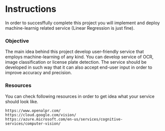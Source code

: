 # Instructions
In order to succesffully complete this project you will implement and deploy machine-learnig related service (Linear Regression is just fine).

### Objective
The main idea behind this project develop user-friendly service that employs machine-learning of any kind. You can develop service
of OCR, image classification or license plate detection. The service should be developed in such way that it can also accept end-user input
in order to improve accuracy and precision.

### Resources
You can check following resources in order to get idea what your service should look like.

```
https://www.openalpr.com/
https://cloud.google.com/vision/
https://azure.microsoft.com/en-us/services/cognitive-services/computer-vision/
```


